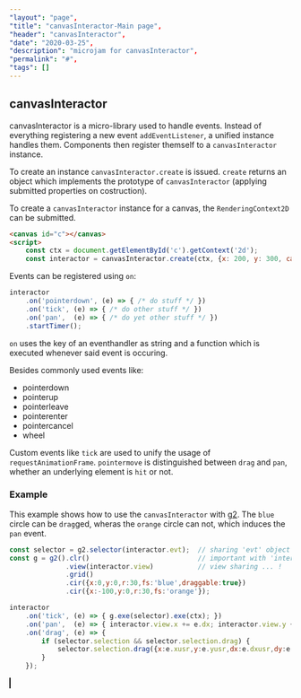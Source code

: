 ```yaml
---
"layout": "page",
"title": "canvasInteractor-Main page",
"header": "canvasInteractor",
"date": "2020-03-25",
"description": "microjam for canvasInteractor",
"permalink": "#",
"tags": []
---
```


## canvasInteractor

canvasInteractor is a micro-library used to handle events.
Instead of everything registering a new event `addEventListener`, a unified instance handles them.
Components then register themself to a `canvasInteractor` instance.

To create an instance `canvasInteractor.create` is issued.
`create` returns an object which implements the prototype of `canvasInteractor` (applying submitted properties on costruction).

To create a `canvasInteractor` instance for a canvas, the `RenderingContext2D` can be submitted.

```html
<canvas id="c"></canvas>
<script>
    const ctx = document.getElementById('c').getContext('2d');
    const interactor = canvasInteractor.create(ctx, {x: 200, y: 300, cartesian: true});
```

Events can be registered using `on`:

```js
interactor
    .on('pointerdown', (e) => { /* do stuff */ })
    .on('tick', (e) => { /* do other stuff */ })
    .on('pan',  (e) => { /* do yet other stuff */ })
    .startTimer();
```

`on` uses the key of an eventhandler as string and a function which is executed whenever said event is occuring.

Besides commonly used events like:

 - pointerdown
 - pointerup
 - pointerleave
 - pointerenter
 - pointercancel
 - wheel

Custom events like `tick` are used to unify the usage of `requestAnimationFrame`.
`pointermove` is distinguished between `drag` and `pan`, whether an underlying element is `hit` or not.

### Example

This example shows how to use the `canvasInteractor` with [g2](https://github.com/goessner/g2).
The `blue` circle can be `drag`ged, wheras the `orange` circle can not, which induces the `pan` event.

```js
const selector = g2.selector(interactor.evt);  // sharing 'evt' object ... !
const g = g2().clr()                           // important with 'interaction'
              .view(interactor.view)           // view sharing ... !
              .grid()
              .cir({x:0,y:0,r:30,fs:'blue',draggable:true})
              .cir({x:-100,y:0,r:30,fs:'orange'});

interactor
    .on('tick', (e) => { g.exe(selector).exe(ctx); })
    .on('pan',  (e) => { interactor.view.x += e.dx; interactor.view.y += e.dy; })
    .on('drag', (e) => { 
        if (selector.selection && selector.selection.drag) {
            selector.selection.drag({x:e.xusr,y:e.yusr,dx:e.dxusr,dy:e.dyusr,mode:'drag'});
        }
    });
```

<script src="https://cdn.jsdelivr.net/gh/goessner/g2/bin/canvasInteractor.js"></script>
<canvas id="c" width="601" height="401" style="border:1px solid black;"></canvas>
<script>
const ctx = document.getElementById('c').getContext('2d');
const interactor = canvasInteractor.create(ctx, {x:300,y:200,cartesian:true});
const selector = g2.selector(interactor.evt);  // sharing 'evt' object ... !
const g = g2().clr()                           // important with 'interaction'
              .view(interactor.view)           // view sharing ... !
              .grid()
              .cir({x:0,y:0,r:30,fs:'blue',draggable:true})
              .cir({x:-100,y:0,r:30,fs:'orange'});

interactor
    .on('tick', (e) => { g.exe(selector).exe(ctx); })
    .on('pan',  (e) => { interactor.view.x += e.dx; interactor.view.y += e.dy; })
    .on('drag', (e) => { 
        if (selector.selection && selector.selection.drag) {
            selector.selection.drag({x:e.xusr,y:e.yusr,dx:e.dxusr,dy:e.dyusr,mode:'drag'});
        }
    })
    .startTimer();
</script>


